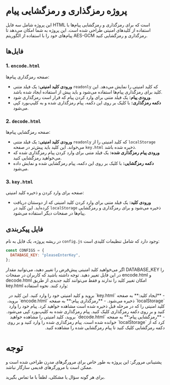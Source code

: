 # پروژه رمزگذاری و رمزگشایی پیام

این پروژه شامل سه فایل HTML است که برای رمزگذاری و رمزگشایی پیام‌ها با استفاده از کلیدهای امنیتی طراحی شده است. این پروژه به شما امکان می‌دهد تا پیام‌های خود را با استفاده از الگوریتم AES-GCM رمزگذاری و رمزگشایی کنید.

## فایل‌ها

### 1. `encode.html`

صفحه رمزگذاری پیام‌ها:

- **ورودی کلید امنیتی:** یک فیلد متنی `readonly` که کلید امنیتی را نمایش می‌دهد. این کلید برای رمزگذاری پیام‌ها استفاده می‌شود و باید پیش از استفاده ایجاد شده باشد.
- **ورودی پیام:** یک فیلد متنی برای وارد کردن پیام که قرار است رمزگذاری شود.
- **دکمه رمزگذاری:** با کلیک بر روی این دکمه، پیام رمزگذاری شده و به کلیپ‌بورد کپی می‌شود.

### 2. `decode.html`

صفحه رمزگشایی پیام‌ها:

- **ورودی کلید امنیتی:** یک فیلد متنی `readonly` که کلید امنیتی را از `localStorage` می‌خواند. این کلید باید پیش‌تر در صفحه `key.html` ذخیره شده باشد.
- **ورودی پیام رمزگذاری شده:** یک فیلد متنی برای وارد کردن پیام رمزگذاری شده که می‌خواهید رمزگشایی کنید.
- **دکمه رمزگشایی:** با کلیک بر روی این دکمه، پیام رمزگشایی شده و نمایش داده می‌شود.

### 3. `key.html`

صفحه برای وارد کردن و ذخیره کلید امنیتی:

- **ورودی کلید:** یک فیلد متنی برای وارد کردن کلید امنیتی که از دوستتان دریافت کرده‌اید. این کلید در `localStorage` ذخیره می‌شود و برای رمزگذاری و رمزگشایی پیام‌ها در صفحات دیگر استفاده می‌شود.

## فایل پیکربندی

در ریشه پروژه، یک فایل به نام `config.js` وجود دارد که شامل تنظیمات کلیدی است:

```javascript
const CONFIGS = {
  DATABASE_KEY: "pleaseEnterKey",
};
```

اگر می‌خواهید کلید امنیتی پیش‌فرض را تغییر دهید، می‌توانید مقدار DATABASE_KEY را در این فایل تغییر دهید. توجه داشته باشید که کاربران در صفحات encode.html و decode.html امکان تغییر کلید را ندارند و فقط می‌توانند کلید جدیدی از طریق key.html وارد کنند.
نحوه استفاده:

<div dir="rtl">
- **ایجاد کلید:** به صفحه `key.html` بروید و کلید امنیتی خود را وارد کنید. این کلید در `localStorage` ذخیره می‌شود.
- **رمزگذاری پیام:** به صفحه `encode.html` بروید، کلید امنیتی را که در مرحله قبل ذخیره شده است مشاهده خواهید کرد. پیام خود را وارد کنید و بر روی دکمه رمزگذاری کلیک کنید. پیام رمزگذاری شده به کلیپ‌بورد کپی می‌شود.
- **رمزگشایی پیام:** به صفحه `decode.html` بروید، کلید امنیتی را مشاهده خواهید کرد که از `localStorage` خوانده شده است. پیام رمزگذاری شده را وارد کنید و بر روی دکمه رمزگشایی کلیک کنید تا پیام رمزگشایی شده را مشاهده کنید.
</div>

# توجه

پشتیبانی مرورگر: این پروژه به طور خاص برای مرورگرهای مدرن طراحی شده است و ممکن است با مرورگرهای قدیمی سازگار نباشد.

برای هر گونه سؤال یا مشکلی، لطفاً با ما تماس بگیرید.
